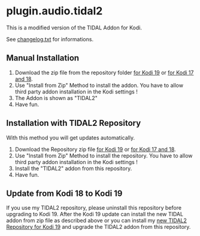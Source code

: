 # plugin.audio.tidal2

This is a modified version of the TIDAL Addon for Kodi.

See [changelog.txt](https://github.com/arnesongit/plugin.audio.tidal/blob/master/changelog.txt) for informations.

## Manual Installation

1. Download the zip file from the repository folder [for Kodi 19](https://github.com/arnesongit/repository.tidal2/tree/main/plugin.audio.tidal2)
   or [for Kodi 17 and 18](https://github.com/arnesongit/repository.tidal2/tree/until-leia/plugin.audio.tidal2).
2. Use "Install from Zip" Method to install the addon. You have to allow third party addon installation in the Kodi settings !
3. The Addon is shown as "TIDAL2"
4. Have fun.

## Installation with TIDAL2 Repository

With this method you will get updates automatically.

1. Download the Repository zip file [for Kodi 19](https://github.com/arnesongit/repository.tidal2/blob/main/repository.tidal2/repository.tidal2-0.2.0.zip?raw=true)
   or [for Kodi 17 and 18](https://github.com/arnesongit/repository.tidal2/blob/until-leia/repository.tidal2/repository.tidal2-0.1.0.zip?raw=true).
2. Use "Install from Zip" Method to install the repository. You have to allow third party addon installation in the Kodi settings !
3. Install the "TIDAL2" addon from this repository.
4. Have fun.

## Update from Kodi 18 to Kodi 19

If you use my TIDAL2 repository, please uninstall this repository before upgrading to Kodi 19.
After the Kodi 19 update can install the new TIDAL addon from zip file as described above
or you can install my [new TIDAL2 Repository for Kodi 19](https://github.com/arnesongit/repository.tidal2/blob/main/repository.tidal2/repository.tidal2-0.2.0.zip?raw=true)
and upgrade the TIDAL2 addon from this repository.
